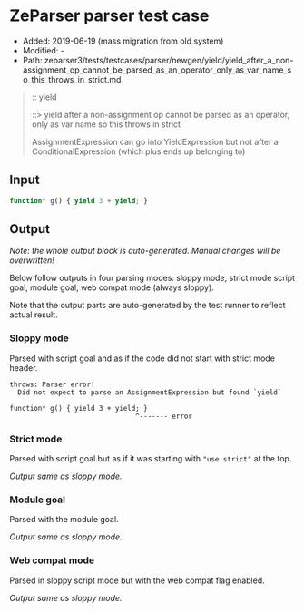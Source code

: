 # ZeParser parser test case

- Added: 2019-06-19 (mass migration from old system)
- Modified: -
- Path: zeparser3/tests/testcases/parser/newgen/yield/yield_after_a_non-assignment_op_cannot_be_parsed_as_an_operator_only_as_var_name_so_this_throws_in_strict.md

> :: yield
>
> ::> yield after a non-assignment op cannot be parsed as an operator, only as var name so this throws in strict
>
> AssignmentExpression can go into YieldExpression but not after a ConditionalExpression (which plus ends up belonging to)

## Input


`````js
function* g() { yield 3 + yield; }
`````

## Output

_Note: the whole output block is auto-generated. Manual changes will be overwritten!_

Below follow outputs in four parsing modes: sloppy mode, strict mode script goal, module goal, web compat mode (always sloppy).

Note that the output parts are auto-generated by the test runner to reflect actual result.

### Sloppy mode

Parsed with script goal and as if the code did not start with strict mode header.

`````
throws: Parser error!
  Did not expect to parse an AssignmentExpression but found `yield`

function* g() { yield 3 + yield; }
                               ^------- error
`````

### Strict mode

Parsed with script goal but as if it was starting with `"use strict"` at the top.

_Output same as sloppy mode._

### Module goal

Parsed with the module goal.

_Output same as sloppy mode._

### Web compat mode

Parsed in sloppy script mode but with the web compat flag enabled.

_Output same as sloppy mode._
